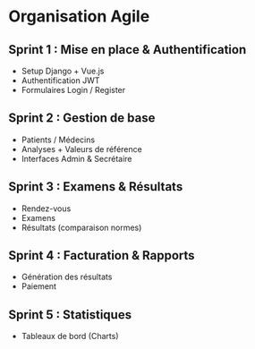# Organisation Agile

## Sprint 1 : Mise en place & Authentification
- Setup Django + Vue.js
- Authentification JWT
- Formulaires Login / Register

## Sprint 2 : Gestion de base
- Patients / Médecins
- Analyses + Valeurs de référence
- Interfaces Admin & Secrétaire

## Sprint 3 : Examens & Résultats
- Rendez-vous
- Examens
- Résultats (comparaison normes)

## Sprint 4 : Facturation & Rapports
- Génération des résultats 
- Paiement

## Sprint 5 : Statistiques 
- Tableaux de bord (Charts)
